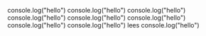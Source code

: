 console.log("hello")
console.log("hello")
console.log("hello")
console.log("hello")
console.log("hello")
console.log("hello")
console.log("hello")
console.log("hello")
lees console.log("hello")
